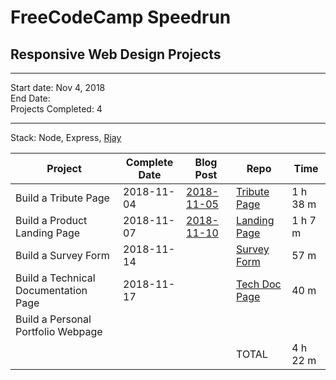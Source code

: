 # FreeCodeCamp Speedrun
## Responsive Web Design Projects
---

Start date: Nov 4, 2018  
End Date:  
Projects Completed: 4

---
 
Stack: Node, Express, [Rjay](https://github.com/tdreid/rjay)

| Project                                              | Complete Date | Blog Post | Repo      | Time |
| ---------------------------------------------------- | ------------- | --------- | --------- | ---- |
| Build a Tribute Page                                 |  2018-11-04   | [2018-11-05](https://steemit.com/utopian-io/@tdre/speedrunning-through-free-code-camp-s-project-list)| [Tribute Page](https://github.com/tdreid/alligator-tribute) | 1 h 38 m |
| Build a Product Landing Page                         |  2018-11-07   | [2018-11-10](https://steemit.com/utopian-io/@tdre/freecodecamp-speedrun-number-2-the-landing-page) | [Landing Page](https://github.com/tdreid/fcc-landing-page) | 1 h 7 m |
| Build a Survey Form                                  |  2018-11-14   |           | [Survey Form](https://github.com/tdreid/fcc-survey-form)           | 57 m |
| Build a Technical Documentation Page                 |  2018-11-17   |           | [Tech Doc Page](https://github.com/tdreid/fcc-tech-doc-page)       | 40 m |
| Build a Personal Portfolio Webpage                   |               |           |           |      |
|                                                      |               |           | TOTAL     | 4 h 22 m      |
